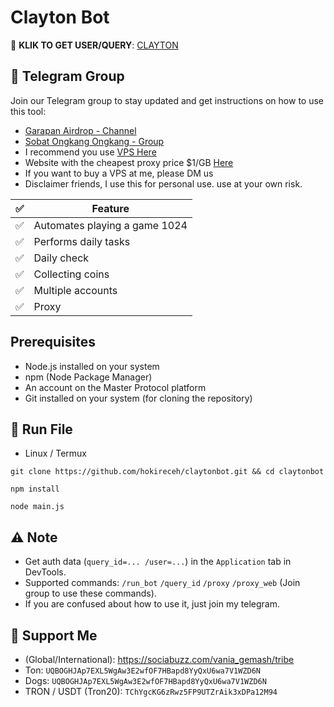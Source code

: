 # Clayton Bot

🔗 **KLIK TO GET USER/QUERY**: [CLAYTON](https://t.me/claytoncoinbot/game?startapp=1170158500)

## 📢 Telegram Group

Join our Telegram group to stay updated and get instructions on how to use this tool:

- [Garapan Airdrop - Channel](https://t.me/garapanairdrop_indonesia)
- [Sobat Ongkang Ongkang - Group](https://t.me/ongkang_ongkang)
- I recommend you use [VPS Here](https://bit.ly/vps-here)
- Website with the cheapest proxy price $1/GB [Here](https://dataimpulse.com/?aff=52576)
- If you want to buy a VPS at me, please DM us
- Disclaimer friends, I use this for personal use. use at your own risk.

| ✅ | Feature                     |
|----|-----------------------------|
| ✅ | Automates playing a game 1024 |
| ✅ | Performs daily tasks         |
| ✅ | Daily check                 |
| ✅ | Collecting coins            |
| ✅ | Multiple accounts            |
| ✅ | Proxy            |

## Prerequisites

- Node.js installed on your system
- npm (Node Package Manager)
- An account on the Master Protocol platform
- Git installed on your system (for cloning the repository)

## 🚀 Run File

- Linux / Termux
```
git clone https://github.com/hokireceh/claytonbot.git && cd claytonbot
```
```
npm install
```
```
node main.js
```

## ⚠️ Note
- Get auth data (`query_id=... /user=...`) in the `Application` tab in DevTools.
- Supported commands: `/run_bot` `/query_id` `/proxy` `/proxy_web` (Join group to use these commands).
- If you are confused about how to use it, just join my telegram.

## 💱 Support Me

- (Global/International): https://sociabuzz.com/vania_gemash/tribe
- Ton: ```UQBOGHJAp7EXL5WgAw3E2wfOF7HBapd8YyQxU6wa7V1WZD6N```
- Dogs: ```UQBOGHJAp7EXL5WgAw3E2wfOF7HBapd8YyQxU6wa7V1WZD6N```
- TRON / USDT (Tron20): ```TChYgcKG6zRwz5FP9UTZrAik3xDPa12M94```

